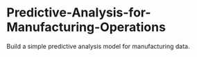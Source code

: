 # Predictive-Analysis-for-Manufacturing-Operations
Build a simple predictive analysis model for manufacturing data.
